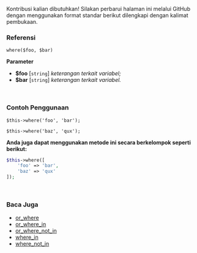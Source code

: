 Kontribusi kalian dibutuhkan!
Silakan perbarui halaman ini melalui GitHub dengan menggunakan format standar berikut dilengkapi dengan kalimat pembukaan.

### Referensi
`where($foo, $bar)`

**Parameter**
* **$foo** [`string`] *keterangan terkait variabel;*
* **$bar** [`string`] *keterangan terkait variabel.*

&nbsp;

### Contoh Penggunaan
`$this->where('foo', 'bar');`

`$this->where('baz', 'qux');`

**Anda juga dapat menggunakan metode ini secara berkelompok seperti berikut:**
```php
$this->where([
    'foo' => 'bar',
    'baz' => 'qux'
]);
```

&nbsp;

### Baca Juga
* [or_where](./or_where)
* [or_where_in](./or_where_in)
* [or_where_not_in](./or_where_not_in)
* [where_in](./where_in)
* [where_not_in](./where_not_in)
